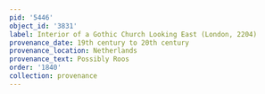 ```yaml
---
pid: '5446'
object_id: '3831'
label: Interior of a Gothic Church Looking East (London, 2204)
provenance_date: 19th century to 20th century
provenance_location: Netherlands
provenance_text: Possibly Roos
order: '1840'
collection: provenance
---
```

